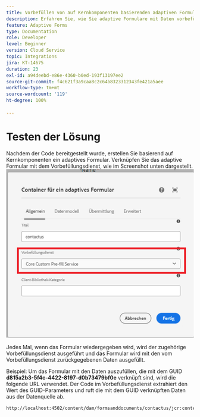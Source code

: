 ```yaml
---
title: Vorbefüllen von auf Kernkomponenten basierenden adaptiven Formularen
description: Erfahren Sie, wie Sie adaptive Formulare mit Daten vorbefüllen
feature: Adaptive Forms
type: Documentation
role: Developer
level: Beginner
version: Cloud Service
topic: Integrations
jira: KT-14675
duration: 23
exl-id: a94deebd-e86e-4360-b0ed-193f13197ee2
source-git-commit: f4c621f3a9caa8c2c64b8323312343fe421a5aee
workflow-type: tm+mt
source-wordcount: '119'
ht-degree: 100%

---
```


# Testen der Lösung

Nachdem der Code bereitgestellt wurde, erstellen Sie basierend auf Kernkomponenten ein adaptives Formular. Verknüpfen Sie das adaptive Formular mit dem Vorbefüllungsdienst, wie im Screenshot unten dargestellt.
![prefill-service](assets/pre-fill-service.png)

Jedes Mal, wenn das Formular wiedergegeben wird, wird der zugehörige Vorbefüllungsdienst ausgeführt und das Formular wird mit den vom Vorbefüllungsdienst zurückgegebenen Daten ausgefüllt.

Beispiel: Um das Formular mit den Daten auszufüllen, die mit dem GUID **d815a2b3-5f4c-4422-8197-d0b73479bf0e** verknüpft sind, wird die folgende URL verwendet.
Der Code im Vorbefüllungsdienst extrahiert den Wert des GUID-Parameters und ruft die mit dem GUID verknüpften Daten aus der Datenquelle ab.

```html
http://localhost:4502/content/dam/formsanddocuments/contactus/jcr:content?wcmmode=disabled&guid=d815a2b3-5f4c-4422-8197-d0b73479bf0e
```

